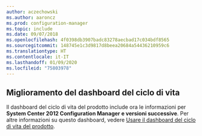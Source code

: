 ```yaml
---
author: aczechowski
ms.author: aaroncz
ms.prod: configuration-manager
ms.topic: include
ms.date: 09/07/2018
ms.openlocfilehash: 4f0398db3907badc83278aecbad17c034bdf8565
ms.sourcegitcommit: 148745e1c3d9817d8beea20684a54436210959c6
ms.translationtype: HT
ms.contentlocale: it-IT
ms.lasthandoff: 01/09/2020
ms.locfileid: "75803978"
---
```

## <a name="bkmk_lifecycle"></a> Miglioramento del dashboard del ciclo di vita
<!--1358702-->

Il dashboard del ciclo di vita del prodotto include ora le informazioni per **System Center 2012 Configuration Manager e versioni successive**. Per altre informazioni su questo dashboard, vedere [Usare il dashboard del ciclo di vita del prodotto](/sccm/core/clients/manage/asset-intelligence/product-lifecycle-dashboard).


